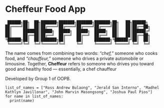 # Cheffeur Food App

```
 ██████╗██╗  ██╗███████╗███████╗███████╗███████╗██╗   ██╗██████╗ 
██╔════╝██║  ██║██╔════╝██╔════╝██╔════╝██╔════╝██║   ██║██╔══██╗
██║     ███████║█████╗  █████╗  █████╗  █████╗  ██║   ██║██████╔╝
██║     ██╔══██║██╔══╝  ██╔══╝  ██╔══╝  ██╔══╝  ██║   ██║██╔══██╗
╚██████╗██║  ██║███████╗██║     ██║     ███████╗╚██████╔╝██║  ██║
 ╚═════╝╚═╝  ╚═╝╚══════╝╚═╝     ╚═╝     ╚══════╝ ╚═════╝ ╚═╝  ╚═╝
```

The name comes from combining two words: *“chef,”* someone who cooks food, and *“chauffeur,”* someone who drives a private automobile or limousine. Together, **Cheffeur** refers to someone who drives you toward good and healthy food — essentially, a chef chauffeur

Developed by Group 1 of OOPB.
```
list_of_names = ["Ross Andrew Bulaong", "Jerald San Interno", "Madhel Kathlyn Javillonar", "John Marvin Masongsong", "Joshua Paul Pios"]
for name in list_of_names:
  print(name)
```

